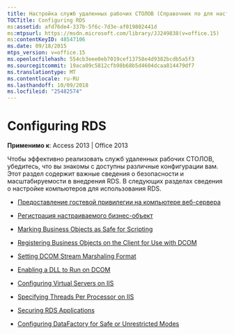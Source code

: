 ```yaml
---
title: Настройка служб удаленных рабочих СТОЛОВ (Справочник по для настольных баз данных Access)
TOCTitle: Configuring RDS
ms:assetid: afd76de4-337b-5f6c-7d3e-af019802441d
ms:mtpsurl: https://msdn.microsoft.com/library/JJ249838(v=office.15)
ms:contentKeyID: 48547106
ms.date: 09/18/2015
mtps_version: v=office.15
ms.openlocfilehash: 554cb3eee0eb7019cef13758e4d9382bcdb5a5f3
ms.sourcegitcommit: 19aca09c5812cfb98b68b5d4604dcaa814479df7
ms.translationtype: MT
ms.contentlocale: ru-RU
ms.lasthandoff: 10/09/2018
ms.locfileid: "25482574"
---
```

# <a name="configuring-rds"></a>Configuring RDS


**Применимо к**: Access 2013 | Office 2013

Чтобы эффективно реализовать служб удаленных рабочих СТОЛОВ, убедитесь, что вы знакомы с доступны различные конфигурации вам. Этот раздел содержит важные сведения о безопасности и масштабируемости в внедрения RDS. В следующих разделах сведения о настройке компьютеров для использования RDS.

  - [Предоставление гостевой привилегии на компьютере веб-сервера](granting-guest-privileges-to-a-web-server-computer;-rds-guest-privileges.md)

  - [Регистрация настраиваемого бизнес-объект](https://msdn.microsoft.com/library/ff836389\(v=office.15\))

  - [Marking Business Objects as Safe for Scripting](marking-business-objects-as-safe-for-scripting.md)

  - [Registering Business Objects on the Client for Use with DCOM](registering-business-objects-on-the-client-for-use-with-dcom.md)

  - [Setting DCOM Stream Marshaling Format](setting-dcom-stream-marshaling-format.md)

  - [Enabling a DLL to Run on DCOM](enabling-a-dll-to-run-on-dcom.md)

  - [Configuring Virtual Servers on IIS](configuring-virtual-servers-on-iis.md)

  - [Specifying Threads Per Processor on IIS](specifying-threads-per-processor-on-iis.md)

  - [Securing RDS Applications](securing-rds-applications.md)

  - [Configuring DataFactory for Safe or Unrestricted Modes](configuring-datafactory-for-safe-or-unrestricted-modes.md)

